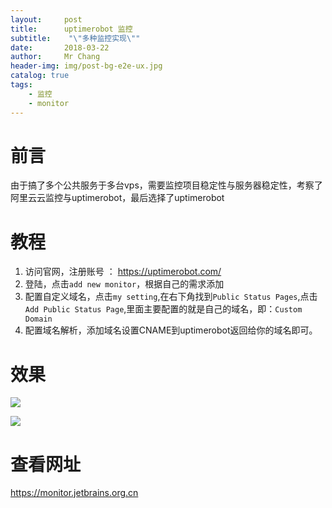 ```yaml
---
layout:     post
title:     	uptimerobot 监控
subtitle:    "\"多种监控实现\""
date:       2018-03-22
author:     Mr Chang
header-img: img/post-bg-e2e-ux.jpg
catalog: true
tags:
    - 监控
    - monitor  
---
```



# 前言

由于搞了多个公共服务于多台vps，需要监控项目稳定性与服务器稳定性，考察了阿里云云监控与uptimerobot，最后选择了uptimerobot


# 教程

1. 访问官网，注册账号 ： https://uptimerobot.com/
2. 登陆，点击`add new monitor`，根据自己的需求添加
3. 配置自定义域名，点击`my setting`,在右下角找到`Public Status Pages`,点击` Add Public Status Page`,里面主要配置的就是自己的域名，即：`Custom Domain`
4. 配置域名解析，添加域名设置CNAME到uptimerobot返回给你的域名即可。


# 效果

 ![](http://cdn-blog.jetbrains.org.cn/18-3-22/83204382.jpg)
 

 ![](http://cdn-blog.jetbrains.org.cn/18-3-22/37499340.jpg)
 
 
# 查看网址

   https://monitor.jetbrains.org.cn